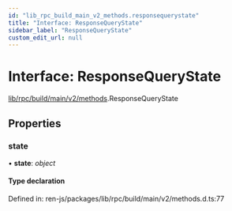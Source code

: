 ```yaml
---
id: "lib_rpc_build_main_v2_methods.responsequerystate"
title: "Interface: ResponseQueryState"
sidebar_label: "ResponseQueryState"
custom_edit_url: null
---
```


# Interface: ResponseQueryState

[lib/rpc/build/main/v2/methods](../modules/lib_rpc_build_main_v2_methods.md).ResponseQueryState

## Properties

### state

• **state**: *object*

#### Type declaration

Defined in: ren-js/packages/lib/rpc/build/main/v2/methods.d.ts:77
